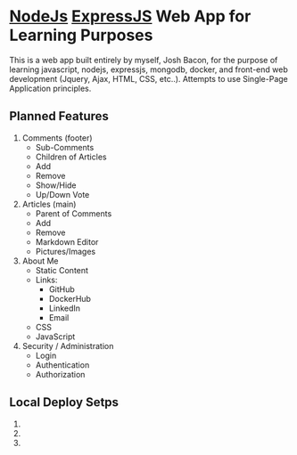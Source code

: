 # [NodeJs](https://nodejs.org/en/) [ExpressJS](https://expressjs.com/) Web App for Learning Purposes

This is a web app built entirely by myself, Josh Bacon, for the purpose of learning javascript, nodejs, expressjs, mongodb, docker, and front-end web development (Jquery, Ajax, HTML, CSS, etc..). Attempts to use Single-Page Application principles.

## Planned Features
1. Comments (footer)
	- Sub-Comments
	- Children of Articles
	- Add
	- Remove
	- Show/Hide
	- Up/Down Vote
2. Articles (main)
	- Parent of Comments
	- Add
	- Remove
	- Markdown Editor
	- Pictures/Images
3. About Me
	- Static Content
	- Links:
		- GitHub
		- DockerHub
		- LinkedIn
		- Email
	- CSS
	- JavaScript
4. Security / Administration
	- Login
	- Authentication
	- Authorization


## Local Deploy Setps
1. 
2.
3.
